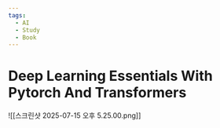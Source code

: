 ```yaml
---
tags:
  - AI
  - Study
  - Book
---
```

# Deep Learning Essentials With Pytorch And Transformers
![[스크린샷 2025-07-15 오후 5.25.00.png]]